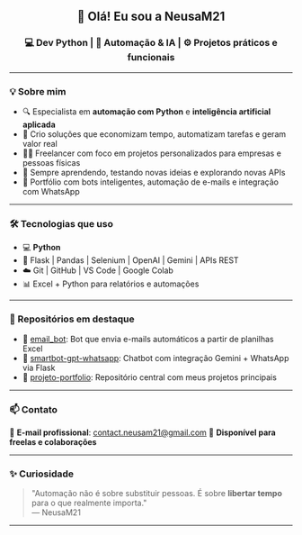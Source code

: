 <h2 align="center">👋 Olá! Eu sou a NeusaM21</h2>

<h3 align="center">💻 Dev Python | 🤖 Automação & IA | ⚙️ Projetos práticos e funcionais</h3>

---

### 💡 Sobre mim

- 🔍 Especialista em **automação com Python** e **inteligência artificial aplicada**
- 🚀 Crio soluções que economizam tempo, automatizam tarefas e geram valor real
- 👩‍💻 Freelancer com foco em projetos personalizados para empresas e pessoas físicas
- 🌱 Sempre aprendendo, testando novas ideias e explorando novas APIs
- 📂 Portfólio com bots inteligentes, automação de e-mails e integração com WhatsApp

---

### 🛠️ Tecnologias que uso

- 💻 **Python**
- 🧩 Flask | Pandas | Selenium | OpenAI | Gemini | APIs REST
- ☁️ Git | GitHub | VS Code | Google Colab
- 📊 Excel + Python para relatórios e automações

---

### 📌 Repositórios em destaque

- 🔹 [email_bot](https://github.com/NeusaM21/email_bot): Bot que envia e-mails automáticos a partir de planilhas Excel
- 🔹 [smartbot-gpt-whatsapp](https://github.com/NeusaM21/smartbot-gpt-whatsapp): Chatbot com integração Gemini + WhatsApp via Flask
- 🔹 [projeto-portfolio](https://github.com/NeusaM21/projeto-portfolio): Repositório central com meus projetos principais

---

### 📫 Contato

📧 **E-mail profissional**: contact.neusam21@gmail.com
💼 **Disponível para freelas e colaborações**

---

### ✨ Curiosidade

> "Automação não é sobre substituir pessoas. É sobre **libertar tempo** para o que realmente importa."  
— NeusaM21

---
